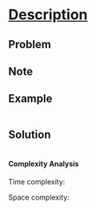 # [Description](Link)

## Problem



## Note


## Example
```

```

## Solution
```

```

#### Complexity Analysis

Time complexity: 

Space complexity: 